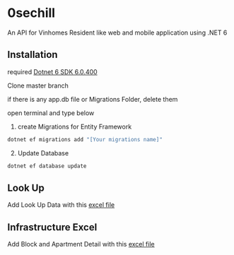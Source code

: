 # 0sechill
An API for Vinhomes Resident like web and mobile application using .NET 6

## Installation
required [Dotnet 6 SDK 6.0.400](https://dotnet.microsoft.com/en-us/download/dotnet/thank-you/sdk-6.0.400-windows-x64-installer)

Clone master branch

if there is any app.db file or Migrations Folder, delete them

open terminal and type below

1. create Migrations for Entity Framework
```bash
dotnet ef migrations add "[Your migrations name]"
```
2. Update Database
```bash
dotnet ef database update
```

## Look Up 
Add Look Up Data with this [excel file](https://mega.nz/file/55MAhL4D#Qj_bMHaprKeGx4qAI0uuN9Z0WpXSjL3MW2fvIuClkGo)

## Infrastructure Excel
Add Block and Apartment Detail with this [excel file](https://mega.nz/file/x19hBCpa#ONAk9B7P87-VvNGBRmMnUpKFn_0GwEQrqY1P4Mlm6og)
